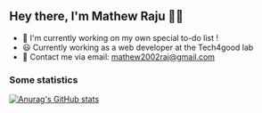 ## Hey there, I'm Mathew Raju 🙌🏽 


- 🌱 I'm currently working on my own special to-do list !
- 😃 Currently working as a web developer at the Tech4good lab
- 🍃 Contact me via email: mathew2002raj@gmail.com

### Some statistics

[![Anurag's GitHub stats](https://github-readme-stats.vercel.app/api?username=wanderman12345&show_icons=true&theme=radical)](https://github.com/anuraghazra/github-readme-stats)
